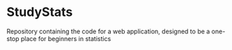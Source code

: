 # StudyStats
Repository containing the code for a web application, designed to be a one-stop place for beginners in statistics
